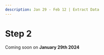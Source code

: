 ```yaml
---
description: Jan 29 - Feb 12 | Extract Data
---
```


# Step 2

Coming soon on **January 29th 2024**
